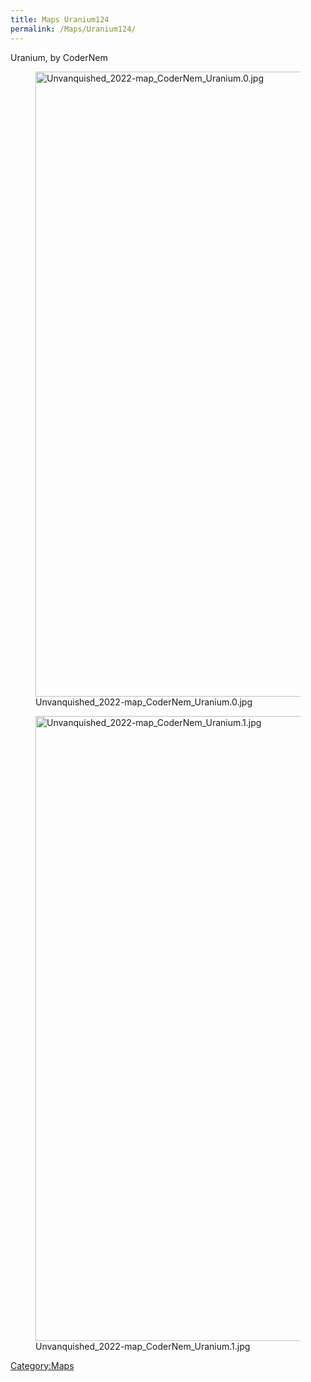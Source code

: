 ```yaml
---
title: Maps Uranium124
permalink: /Maps/Uranium124/
---
```


Uranium, by CoderNem

<figure>
<img src="Unvanquished_2022-map_CoderNem_Uranium.0.jpg"
title="Unvanquished_2022-map_CoderNem_Uranium.0.jpg" width="1000" />
<figcaption>Unvanquished_2022-map_CoderNem_Uranium.0.jpg</figcaption>
</figure>

<figure>
<img src="Unvanquished_2022-map_CoderNem_Uranium.1.jpg"
title="Unvanquished_2022-map_CoderNem_Uranium.1.jpg" width="1000" />
<figcaption>Unvanquished_2022-map_CoderNem_Uranium.1.jpg</figcaption>
</figure>

[Category:Maps](Category:Maps "wikilink")